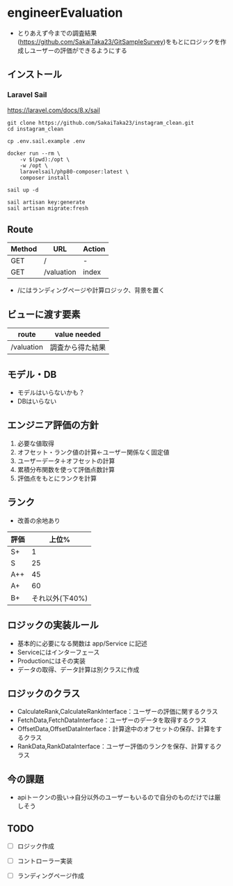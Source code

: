 # engineerEvaluation



* とりあえず今までの調査結果(https://github.com/SakaiTaka23/GitSampleSurvey)をもとにロジックを作成しユーザーの評価ができるようにする



## インストール

### Laravel Sail

https://laravel.com/docs/8.x/sail
```shell
git clone https://github.com/SakaiTaka23/instagram_clean.git
cd instagram_clean

cp .env.sail.example .env

docker run --rm \
    -v $(pwd):/opt \
    -w /opt \
    laravelsail/php80-composer:latest \
    composer install

sail up -d

sail artisan key:generate
sail artisan migrate:fresh
```



## Route

| Method | URL        | Action |
| ------ | ---------- | ------ |
| GET    | /          | -      |
| GET    | /valuation | index  |

* /にはランディングページや計算ロジック、背景を置く



## ビューに渡す要素

| route      | value needed     |
| ---------- | ---------------- |
| /valuation | 調査から得た結果 |



## モデル・DB

* モデルはいらないかも？
* DBはいらない




## エンジニア評価の方針

1. 必要な値取得
2. オフセット・ランク値の計算←ユーザー関係なく固定値
3. ユーザーデータ＋オフセットの計算
4. 累積分布関数を使って評価点数計算
5. 評価点をもとにランクを計算



## ランク

* 改善の余地あり

| 評価 | 上位%           |
| ---- | --------------- |
| S+   | 1               |
| S    | 25              |
| A++  | 45              |
| A+   | 60              |
| B+   | それ以外(下40%) |



## ロジックの実装ルール

* 基本的に必要になる関数は app/Service に記述
* Serviceにはインターフェース
* Productionにはその実装
* データの取得、データ計算は別クラスに作成



## ロジックのクラス

* CalculateRank,CalculateRankInterface：ユーザーの評価に関するクラス
* FetchData,FetchDataInterface：ユーザーのデータを取得するクラス
* OffsetData,OffsetDataInterface：計算途中のオフセットの保存、計算をするクラス
* RankData,RankDataInterface：ユーザー評価のランクを保存、計算するクラス




## 今の課題

* apiトークンの扱い→自分以外のユーザーもいるので自分のものだけでは厳しそう



## TODO

* [ ]  ロジック作成
* [ ] コントローラー実装
* [ ] ランディングページ作成

